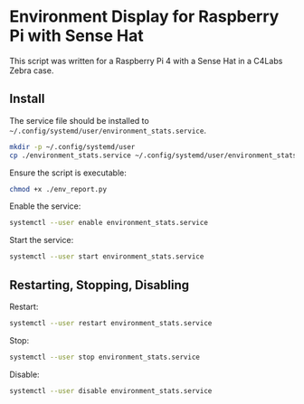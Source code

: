 # Environment Display for Raspberry Pi with Sense Hat

This script was written for a Raspberry Pi 4 with a Sense Hat in a C4Labs Zebra case.

## Install

The service file should be installed to `~/.config/systemd/user/environment_stats.service`.

```bash 
mkdir -p ~/.config/systemd/user
cp ./environment_stats.service ~/.config/systemd/user/environment_stats.service
```

Ensure the script is executable:

```bash 
chmod +x ./env_report.py
```
Enable the service:

```bash 
systemctl --user enable environment_stats.service
```

Start the service:

```bash 
systemctl --user start environment_stats.service
```

## Restarting, Stopping, Disabling

Restart:

```bash 
systemctl --user restart environment_stats.service
```

Stop:

```bash 
systemctl --user stop environment_stats.service
```

Disable:

```bash 
systemctl --user disable environment_stats.service
```
